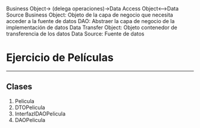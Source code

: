 Business Object-> (delega operaciones)->Data Access Object<-->Data Source
Business Object:
Objeto de la capa de negocio que necesita acceder a la fuente de datos
DAO:
Abstraer la capa de negocio de la implementación de datos
Data Transfer Object:
Objeto contenedor de transferencia de los datos
Data Source:
Fuente de datos 

# Ejercicio de Películas
---------------------------------
Clases
--
1. Pelicula
2. DTOPelicula
3. InterfazIDAOPelicula
4. DAOPelicula